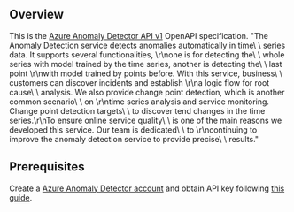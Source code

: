 ## Overview
This is the [Azure Anomaly Detector API v1](https://azure.microsoft.com/en-us/services/cognitive-services/anomaly-detector/) OpenAPI specification. "The Anomaly Detection service detects anomalies automatically in time\ \ series data. It supports several functionalities, \r\none is for detecting the\ \ whole series with model trained by the time series, another is detecting the\ \ last point \r\nwith model trained by points before. With this service, business\ \ customers can discover incidents and establish \r\na logic flow for root cause\ \ analysis. We also provide change point detection, which is another common scenario\ \ on \r\ntime series analysis and service monitoring. Change point detection targets\ \ to discover tend changes in the time series.\r\nTo ensure online service quality\ \ is one of the main reasons we developed this service. Our team is dedicated\ \ to \r\ncontinuing to improve the anomaly detection service to provide precise\ \ results."
## Prerequisites

 Create a [Azure Anomaly Detector account](https://azure.microsoft.com/en-us/services/cognitive-services/anomaly-detector/) and  obtain API key following [this guide](https://docs.microsoft.com/en-us/azure/search/search-security-api-keys).
